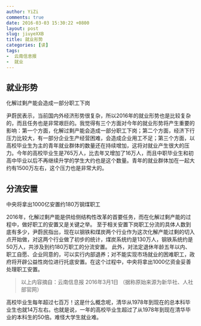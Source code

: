```yaml
---
author: YiZi
comments: true
date: 2016-03-03 15:30:22 +0800
layout: post
slug: jiuyeXXB
title: 就业形势
categories: [读]
tags:
-  云南信息报
-  就业
---
```

## 就业形势
化解过剩产能会造成一部分职工下岗

尹蔚民表示，当前国内外经济形势很复杂，所以2016年的就业形势也是比较复杂的，而且任务也是非常艰巨的。我觉得有三个方面对今年的就业形势将产生重要的影响：第一个方面，化解过剩产能会造成一部分职工下岗；第二个方面，经济下行压力比较大，有一部分企业生产经营困难，会造成企业用工不足；第三个方面，以高校毕业生为主的青年就业群体的数量还在持续增加，这将对就业产生很大的压力。今年的高校毕业生是765万人，比去年又增加了16万人，而且中职毕业生和初高中毕业以后不再继续升学的学生大约也是这个数量。青年的就业群体加在一起大约有1500万左右，这个压力也是非常大的。

## 分流安置
中央将拿出1000亿安置约180万钢煤职工

2016年，化解过剩产能是供给侧结构性改革的首要任务，而在化解过剩产能的过程中，做好职工的安置又是关键之举。
至于相关安置下岗职工分流的具体人数到底有多少，尹蔚民指出，现在以钢铁和煤炭两个行业作为这次化解产能过剩的切入点开始做，对这两个行业做了初步的统计，煤炭系统约是130万人，钢铁系统约是50万人，共涉及到约180万职工的分流安置。
此外，对法定退休年龄五年以内、职工自愿、企业同意的，可以实行内部退养；对不能实现市场就业的困难职工，政府将开辟公益性岗位进行托底安置。在这个过程中，中央将拿出1000亿资金妥善处理职工安置。

<div class="quote"> <blockquote>
    	以上内容摘自：云南信息报 2016年3月1日 （据称原始来源为新华社、人社部官网）
    </blockquote>
</div>

<div class="readreview">
高校毕业生每年超过七百万！这是什么概念呢，清华从1978年到现在的总本科毕业生也就14万左右。也就是说，一年的高校毕业生超过了从1978年到现在清华毕业的本科生的50倍。难怪大学生就业难。</div>
